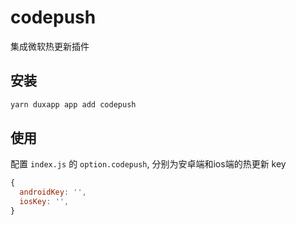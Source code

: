 # codepush
集成微软热更新插件
## 安装

```bash
yarn duxapp app add codepush
```

## 使用

配置 `index.js` 的 `option.codepush`, 分别为安卓端和ios端的热更新 key

```jsx
{
  androidKey: '',
  iosKey: '',
}
```
